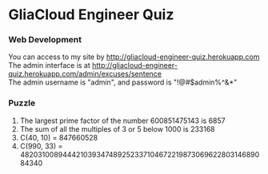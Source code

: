 # GliaCloud Engineer Quiz

### Web Development
You can access to my site by http://gliacloud-engineer-quiz.herokuapp.com  
The admin interface is at http://gliacloud-engineer-quiz.herokuapp.com/admin/excuses/sentence  
The admin username is "admin", and password is "!@#$admin%^&*"

### Puzzle
1. The largest prime factor of the number 600851475143 is 6857
2. The sum of all the multiples of 3 or 5 below 1000 is 233168
3. C(40, 10) = 847660528
3. C(990, 33) = 48203100894442103934748925233710467221987306962280314689084340
